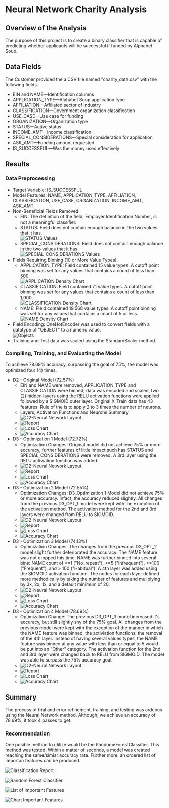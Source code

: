 # Neural Network Charity Analysis

## Overview of the Analysis
The purpose of this project is to create a binary classifier that is capable of predicting whether applicants will be successful if funded by Alphabet Soup.

## Data Fields
The Customer provided the a CSV file named "charity_data.csv" with the following fields.
* EIN and NAME—Identification columns
* APPLICATION_TYPE—Alphabet Soup application type
* AFFILIATION—Affiliated sector of industry
* CLASSIFICATION—Government organization classification
* USE_CASE—Use case for funding
* ORGANIZATION—Organization type
* STATUS—Active status
* INCOME_AMT—Income classification
* SPECIAL_CONSIDERATIONS—Special consideration for application
* ASK_AMT—Funding amount requested
* IS_SUCCESSFUL—Was the money used effectively

## Results
### Data Preprocessing
* Target Variable: IS_SUCCESSFUL
* Model Features: NAME, APPLICATION_TYPE, AFFILIATION, CLASSIFICATION, USE_CASE, ORGANIZATION, INCOME_AMT, ASK_AMT
* Non-Beneficial Fields Removed
    * EIN: The definition of the field, Employer Identification Number, is not a meaningful classifier.
    * STATUS: Field does not contain enough balance in the two values that it has.</br>![STATUS Values](images/Status.PNG)
    * SPECIAL_CONSIDERATIONS: Field does not contain enough balance in the two values that it has.</br>![SPECIAL_CONSIDERATIONS Values](images/Special.PNG)
* Fields Requiring Binning (10 or More Value Types)
    * APPLICATION_TYPE: Field contained 15 value types. A cutoff point binning was set for any values that contains a count of less than 500.</br>![APPLICATION Density Chart](images/Application_Density.PNG)
    * CLASSIFICATION: Field contained 71 value types. A cutoff point binning was set for any values that contains a count of less than 1,000.</br>![CLASSIFICATION Density Chart](images/Classification_Density.PNG)
    * NAME: Field contained 19,568 value types. A cutoff point binning was set for any values that contains a count of 5 or less.</br>![NAME Density Chart](images/Name_Density.PNG)
* Field Encoding: OneHotEncoder was used to convert fields with a datatype of "OBJECT" to a numeric value.</br>![Objects](images/Object_Fields.PNG)
* Training and Test data was scaled using the StandardScaler method.

### Compiling, Training, and Evaluating the Model
To achieve 78.69% accuracy, surpassing the goal of 75%, the model was optimized four (4) times.
* D2 - Original Model (72.57%)
    * EIN and NAME were removed, APPLICATION_TYPE and CLASSIFICATION were binned, data was encoded and scaled, two (2) hidden layers using the RELU activation functions were applied followed by a SIGMOID outer layer. Original X_Train data has 43 features. Rule of the is to apply 2 to 3 times the number of neurons.
    * Layers, Activation Functions and Neurons Summary</br>![D2-Neural Network Layout](images/Neural_Network_D2.PNG)
    * ![Report](images/Model_Accuracy_D2.PNG)
    * ![Loss Chart](images/Loss_Chart_D2.PNG)
    * ![Accuracy Chart](images/Accuracy_Chart_D2.PNG)
* D3 - Optimization 1 Model (72.72%)
    * Optimization Changes: Original model did not achieve 75% or more accuracy, further features of little impact such has STATUS and SPECIAL_CONSIDERATIONS were removed. A 3rd layer using the RELU activiation function was added.
    * ![D2-Neural Network Layout](images/Neural_Network_D3_1.PNG)
    * ![Report](images/Model_Accuracy_D3_1.PNG)
    * ![Loss Chart](images/Loss_Chart_D3_OPT_1.PNG)
    * ![Accuracy Chart](images/Accuracy_Chart_D3_OPT_1.PNG)
* D3 - Optimization 2 Model (72.55%)
    * Optimization Changes: D3_Optimization 1 Model did not achieve 75% or more accuracy. Infact, the accuracy reduced slightly. All changes from the previous D3_OPT_1 model were kept with the exception of the activation method. The activation method for the 2nd and 3rd layers were changed from RELU to SIGMOID.
    * ![D2-Neural Network Layout](images/Neural_Network_D3_2.PNG)
    * ![Report](images/Model_Accuracy_D3_2.PNG)
    * ![Loss Chart](images/Loss_Chart_D3_OPT_2.PNG)
    * ![Accuracy Chart](images/Accuracy_Chart_D3_OPT_2.PNG)
* D3 - Optimization 3 Model (74.13%)
    * Optimization Changes: The changes from the previous D3_OPT_2 model slight further deteriorated the accuracy. The NAME feature was not dropped this time. NAME was further binned into several bins: NAME count of <=1 ("No_repeat"), <=5 ("Infrequent"), <=100 ("Frequent"), and > 100 ("Habitual"). A 4th layer was added using the SIGMOID activation function. The nodes for each layer defined more methodically by taking the number of features and muliplying by 3x, 2x, 1x, and a default minimum of 20.
    * ![D2-Neural Network Layout](images/Neural_Network_D3_3.PNG)
    * ![Report](images/Model_Accuracy_D3_3.PNG)
    * ![Loss Chart](images/Loss_Chart_D3_OPT_3.PNG)
    * ![Accuracy Chart](images/Accuracy_Chart_D3_OPT_3.PNG)
* D3 - Optimization 4 Model (78.69%)
    * Optimization Change: The previous D3_OPT_3 model increased it's accuracy, but still slightly shy of the 75% goal. All changes from the previous model were kept with the exception of the manner in which the NAME feature was binned, the activiation functions, the removal of the 4th layer. Instead of having several values types, the NAME feature was binned at any value with less than or equal to 5 would be put into an "Other" category. The activation function for the 2nd and 3rd layer were changed back to RELU from SIGMOID. The model was able to surpass the 75% accuracy goal.
    * ![D2-Neural Network Layout](images/Neural_Network_D3_4.PNG)
    * ![Report](images/Model_Accuracy_D3_4.PNG)
    * ![Loss Chart](images/Loss_Chart_D3_OPT_4.PNG)
    * ![Accuracy Chart](images/Accuracy_Chart_D3_OPT_4.PNG)

## Summary
The process of trial and error refinement, training, and testing was arduous using the Neural Network method. Although, we achieve an accuracy of 78.69%, it took 4 passes to get.

### Recommendation
One posible method to utilize would be the RandomeForestClassifier. This method was tested. Within a matter of seconds, a model was created reaching the same/simiar accuracy rate. Further more, an ordered list of importan features can be produced.

![Classification Report](images/Classification_Rpt.PNG)

![Random Forest Classifier](images/RandomForest.PNG)

![List of Important Features](images/Feature_Importance_List.PNG)

![Chart Important Features](images/Feature_Importance_Chart.PNG)